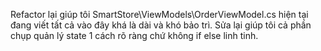 Refactor lại giúp tôi SmartStore\ViewModels\OrderViewModel.cs hiện tại đang viết tất cả vào đây khá là dài và khó bảo trì. Sửa lại giúp tôi cả phần chụp quản lý state 1 cách rõ ràng chứ không if else linh tinh.